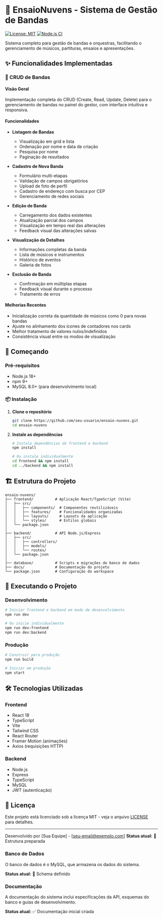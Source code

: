 # 🎵 EnsaioNuvens - Sistema de Gestão de Bandas

[![License: MIT](https://img.shields.io/badge/License-MIT-yellow.svg)](https://opensource.org/licenses/MIT)
[![Node.js CI](https://github.com/seu-usuario/ensaio-nuvens/actions/workflows/node.js.yml/badge.svg)](https://github.com/seu-usuario/ensaio-nuvens/actions)

Sistema completo para gestão de bandas e orquestras, facilitando o gerenciamento de músicos, partituras, ensaios e apresentações.

## ✨ Funcionalidades Implementadas

### 🎸 CRUD de Bandas

#### Visão Geral
Implementação completa do CRUD (Create, Read, Update, Delete) para o gerenciamento de bandas no painel do gestor, com interface intuitiva e responsiva.

#### Funcionalidades

- **Listagem de Bandas**
  - Visualização em grid e lista
  - Ordenação por nome e data de criação
  - Pesquisa por nome
  - Paginação de resultados

- **Cadastro de Nova Banda**
  - Formulário multi-etapas
  - Validação de campos obrigatórios
  - Upload de foto de perfil
  - Cadastro de endereço com busca por CEP
  - Gerenciamento de redes sociais

- **Edição de Banda**
  - Carregamento dos dados existentes
  - Atualização parcial dos campos
  - Visualização em tempo real das alterações
  - Feedback visual das alterações salvas

- **Visualização de Detalhes**
  - Informações completas da banda
  - Lista de músicos e instrumentos
  - Histórico de eventos
  - Galeria de fotos

- **Exclusão de Banda**
  - Confirmação em múltiplas etapas
  - Feedback visual durante o processo
  - Tratamento de erros

#### Melhorias Recentes
- Inicialização correta da quantidade de músicos como 0 para novas bandas
- Ajuste no alinhamento dos ícones de contadores nos cards
- Melhor tratamento de valores nulos/indefinidos
- Consistência visual entre os modos de visualização

## 🚀 Começando

### Pré-requisitos

- Node.js 18+
- npm 9+
- MySQL 8.0+ (para desenvolvimento local)

### 📦 Instalação

1. **Clone o repositório**
   ```bash
   git clone https://github.com/seu-usuario/ensaio-nuvens.git
   cd ensaio-nuvens
   ```

2. **Instale as dependências**
   ```bash
   # Instala dependências do frontend e backend
   npm install
   
   # Ou instale individualmente
   cd frontend && npm install
   cd ../backend && npm install
   ```

## 🏗️ Estrutura do Projeto

```
ensaio-nuvens/
├── frontend/          # Aplicação React/TypeScript (Vite)
│   ├── src/
│   │   ├── components/  # Componentes reutilizáveis
│   │   ├── features/    # Funcionalidades organizadas
│   │   ├── layouts/     # Layouts da aplicação
│   │   └── styles/      # Estilos globais
│   └── package.json
│
├── backend/           # API Node.js/Express
│   ├── src/
│   │   ├── controllers/
│   │   ├── models/
│   │   └── routes/
│   └── package.json
│
├── database/          # Scripts e migrações do banco de dados
├── docs/              # Documentação do projeto
└── package.json       # Configuração do workspace
```

## 🚦 Executando o Projeto

### Desenvolvimento

```bash
# Iniciar frontend e backend em modo de desenvolvimento
npm run dev

# Ou inicie individualmente
npm run dev:frontend
npm run dev:backend
```

### Produção

```bash
# Construir para produção
npm run build

# Iniciar em produção
npm start
```

## 🛠️ Tecnologias Utilizadas

### Frontend
- React 18
- TypeScript
- Vite
- Tailwind CSS
- React Router
- Framer Motion (animações)
- Axios (requisições HTTP)

### Backend
- Node.js
- Express
- TypeScript
- MySQL
- JWT (autenticação)

## 📄 Licença

Este projeto está licenciado sob a licença MIT - veja o arquivo [LICENSE](LICENSE) para detalhes.

---

Desenvolvido por [Sua Equipe] - [seu-email@exemplo.com]
**Status atual:** 🔄 Estrutura preparada

### Banco de Dados

O banco de dados é o MySQL, que armazena os dados do sistema.

**Status atual:** 🔄 Schema definido

### Documentação

A documentação do sistema inclui especificações da API, esquemas do banco e guias de desenvolvimento.

**Status atual:** ✅ Documentação inicial criada
